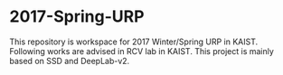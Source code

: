 # 2017-Spring-URP

This repository is workspace for 2017 Winter/Spring URP in KAIST.
Following works are advised in RCV lab in KAIST.
This project is mainly based on SSD and DeepLab-v2.
